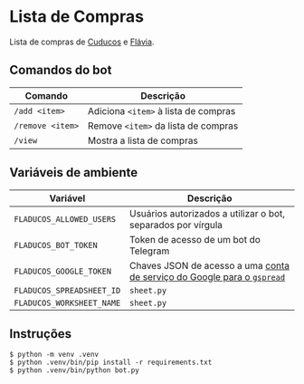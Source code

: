 # Lista de Compras

Lista de compras de [Cuducos](https://github.com/cuducos) e [Flávia](https://github.com/Flaviasv).

## Comandos do bot

| Comando | Descrição |
|---|---|
| `/add <item>` | Adiciona `<item>` à lista de compras |
| `/remove <item>` | Remove `<item>` da lista de compras |
| `/view` | Mostra a lista de compras |

## Variáveis de ambiente

| Variável | Descrição |
|---|---|
| `FLADUCOS_ALLOWED_USERS` | Usuários autorizados a utilizar o bot, separados por vírgula |
| `FLADUCOS_BOT_TOKEN` | Token de acesso de um bot do Telegram |
| `FLADUCOS_GOOGLE_TOKEN` | Chaves JSON de acesso a uma [conta de serviço do Google para o `gspread`](https://docs.gspread.org/en/v5.1.1/oauth2.html#authentication) |
| `FLADUCOS_SPREADSHEET_ID` | `sheet.py` | ID de uma planilha no Google Sheets |
| `FLADUCOS_WORKSHEET_NAME` | `sheet.py` | Nome de uma aba da planilha |

## Instruções

```console
$ python -m venv .venv
$ python .venv/bin/pip install -r requirements.txt
$ python .venv/bin/python bot.py
```
